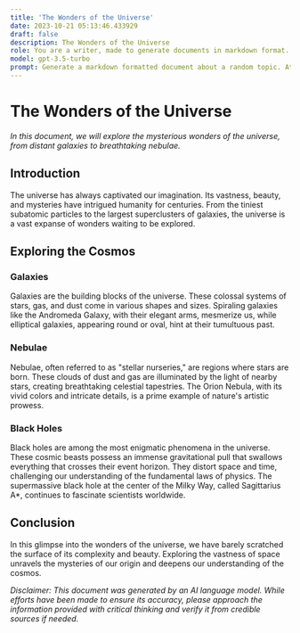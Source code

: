 ```yaml
---
title: 'The Wonders of the Universe'
date: 2023-10-21 05:13:46.433929
draft: false
description: The Wonders of the Universe
role: You are a writer, made to generate documents in markdown format. It is very important that all of the documents you generate are in valid markdown format.
model: gpt-3.5-turbo
prompt: Generate a markdown formatted document about a random topic. At the bottom, include a disclaimer explaining that the document was generated by you. The first line of the document should be the title. Make sure that the entire document is in proper markdown format, using a mix of various tags to make the document visually appealing.
---
```


# The Wonders of the Universe

*In this document, we will explore the mysterious wonders of the universe, from distant galaxies to breathtaking nebulae.*

## Introduction

The universe has always captivated our imagination. Its vastness, beauty, and mysteries have intrigued humanity for centuries. From the tiniest subatomic particles to the largest superclusters of galaxies, the universe is a vast expanse of wonders waiting to be explored.

## Exploring the Cosmos

### Galaxies

Galaxies are the building blocks of the universe. These colossal systems of stars, gas, and dust come in various shapes and sizes. Spiraling galaxies like the Andromeda Galaxy, with their elegant arms, mesmerize us, while elliptical galaxies, appearing round or oval, hint at their tumultuous past.

### Nebulae

Nebulae, often referred to as "stellar nurseries," are regions where stars are born. These clouds of dust and gas are illuminated by the light of nearby stars, creating breathtaking celestial tapestries. The Orion Nebula, with its vivid colors and intricate details, is a prime example of nature's artistic prowess.

### Black Holes

Black holes are among the most enigmatic phenomena in the universe. These cosmic beasts possess an immense gravitational pull that swallows everything that crosses their event horizon. They distort space and time, challenging our understanding of the fundamental laws of physics. The supermassive black hole at the center of the Milky Way, called Sagittarius A*, continues to fascinate scientists worldwide.

## Conclusion

In this glimpse into the wonders of the universe, we have barely scratched the surface of its complexity and beauty. Exploring the vastness of space unravels the mysteries of our origin and deepens our understanding of the cosmos.

*Disclaimer: This document was generated by an AI language model. While efforts have been made to ensure its accuracy, please approach the information provided with critical thinking and verify it from credible sources if needed.*

